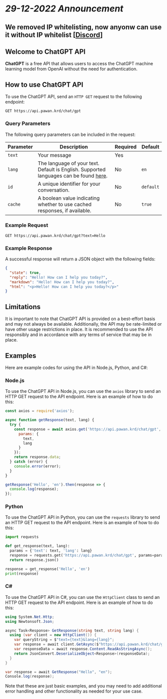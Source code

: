 
# *29-12-2022 Announcement*
## We removed IP whitelisting, now anyonw can use it without IP whitelist [[Discord](https://discord.pawan.krd)]

## Welcome to ChatGPT API

**ChatGPT** is a free API that allows users to access the ChatGPT machine learning model from OpenAI without the need for authentication.

## How to use ChatGPT API

To use the ChatGPT API, send an `HTTP GET` request to the following endpoint:

```
GET https://api.pawan.krd/chat/gpt
```

### Query Parameters

The following query parameters can be included in the request:


|Parameter|Description|Required|Default|
|--|--|--|--|
|`text`|Your message|Yes||
|`lang`|The language of your text. Default is English. Supported languages can be found [here](https://cloud.google.com/translate/docs/languages).|No|`en`|
|`id`|A unique identifier for your conversation.|No|`default`|
|`cache`|A boolean value indicating whether to use cached responses, if available.|No|`true`|


### Example Request

```
GET https://api.pawan.krd/chat/gpt?text=Hello
```

### Example Response

A successful response will return a JSON object with the following fields:

```json
{
  "state": true,
  "reply": "Hello! How can I help you today?",
  "markdown": "Hello! How can I help you today?",
  "html": "<p>Hello! How can I help you today?</p>"
}
```

## Limitations

It is important to note that ChatGPT API is provided on a best-effort basis and may not always be available. Additionally, the API may be rate-limited or have other usage restrictions in place. It is recommended to use the API responsibly and in accordance with any terms of service that may be in place.

## Examples
Here are example codes for using the API in Node.js, Python, and C#:

### Node.js

To use the ChatGPT API in Node.js, you can use the `axios` library to send an HTTP GET request to the API endpoint. Here is an example of how to do this:

```javascript
const axios = require('axios');

async function getResponse(text, lang) {
  try {
    const response = await axios.get('https://api.pawan.krd/chat/gpt', {
      params: {
        text,
        lang
      }
    });
    return response.data;
  } catch (error) {
    console.error(error);
  }
}

getResponse('Hello', 'en').then(response => {
  console.log(response);
});
```

### Python

To use the ChatGPT API in Python, you can use the `requests` library to send an HTTP GET request to the API endpoint. Here is an example of how to do this:

```python
import requests

def get_response(text, lang):
  params = {'text': text, 'lang': lang}
  response = requests.get('https://api.pawan.krd/chat/gpt', params=params)
  return response.json()

response = get_response('Hello', 'en')
print(response)
```

### C#

To use the ChatGPT API in C#, you can use the `HttpClient` class to send an HTTP GET request to the API endpoint. Here is an example of how to do this:

```csharp
using System.Net.Http;
using Newtonsoft.Json;

async Task<Response> GetResponse(string text, string lang) {
  using (var client = new HttpClient()) {
    var queryString = $"text={text}&lang={lang}";
    var response = await client.GetAsync($"https://api.pawan.krd/chat/gpt?{queryString}");
    var responseData = await response.Content.ReadAsStringAsync();
    return JsonConvert.DeserializeObject<Response>(responseData);
  }
}

var response = await GetResponse("Hello", "en");
Console.log(response);
```

Note that these are just basic examples, and you may need to add additional error handling and other functionality as needed for your use case.
